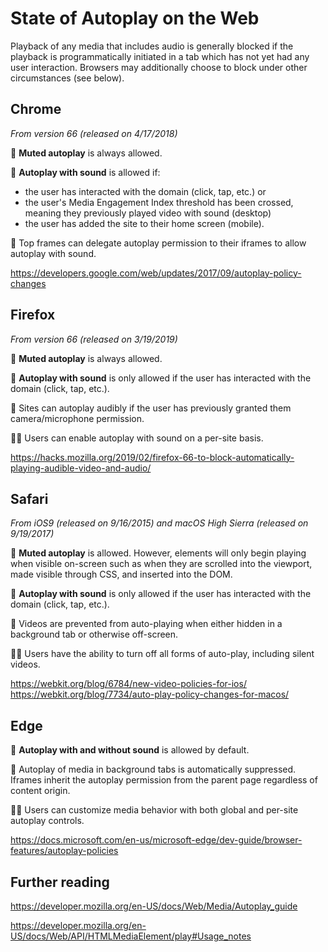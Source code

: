 # State of Autoplay on the Web

Playback of any media that includes audio is generally blocked if the playback is programmatically initiated in a tab which has not yet had any user interaction. Browsers may additionally choose to block under other circumstances (see below).

## Chrome
*From version 66 (released on 4/17/2018)*

🙊 **Muted autoplay** is always allowed. 

📣 **Autoplay with sound** is allowed if:

* the user has interacted with the domain (click, tap, etc.) or
* the user's Media Engagement Index threshold has been crossed, meaning they previously played video with sound (desktop)
* the user has added the site to their home screen (mobile).

🚓 Top frames can delegate autoplay permission to their iframes to allow autoplay with sound.

https://developers.google.com/web/updates/2017/09/autoplay-policy-changes

## Firefox
*From version 66 (released on 3/19/2019)*

🙊 **Muted autoplay** is always allowed.

📣 **Autoplay with sound** is only allowed if the user has interacted with the domain (click, tap, etc.).

🚓 Sites can autoplay audibly if the user has previously granted them camera/microphone permission.

👩‍💻 Users can enable autoplay with sound on a per-site basis.

https://hacks.mozilla.org/2019/02/firefox-66-to-block-automatically-playing-audible-video-and-audio/

## Safari
*From iOS9 (released on 9/16/2015) and macOS High Sierra (released on 9/19/2017)*

🙊 **Muted autoplay** is allowed. However, elements will only begin playing when visible on-screen such as when they are scrolled into the viewport, made visible through CSS, and inserted into the DOM.

📣 **Autoplay with sound** is only allowed if the user has interacted with the domain (click, tap, etc.).

🚓 Videos are prevented from auto-playing when either hidden in a background tab or otherwise off-screen.

👩‍💻 Users have the ability to turn off all forms of auto-play, including silent videos.

https://webkit.org/blog/6784/new-video-policies-for-ios/
https://webkit.org/blog/7734/auto-play-policy-changes-for-macos/

## Edge

📣 **Autoplay with and without sound** is allowed by default.

🚓 Autoplay of media in background tabs is automatically suppressed. Iframes inherit the autoplay permission from the parent page regardless of content origin.

👩‍💻 Users can customize media behavior with both global and per-site autoplay controls. 

https://docs.microsoft.com/en-us/microsoft-edge/dev-guide/browser-features/autoplay-policies

## Further reading
https://developer.mozilla.org/en-US/docs/Web/Media/Autoplay_guide

https://developer.mozilla.org/en-US/docs/Web/API/HTMLMediaElement/play#Usage_notes
